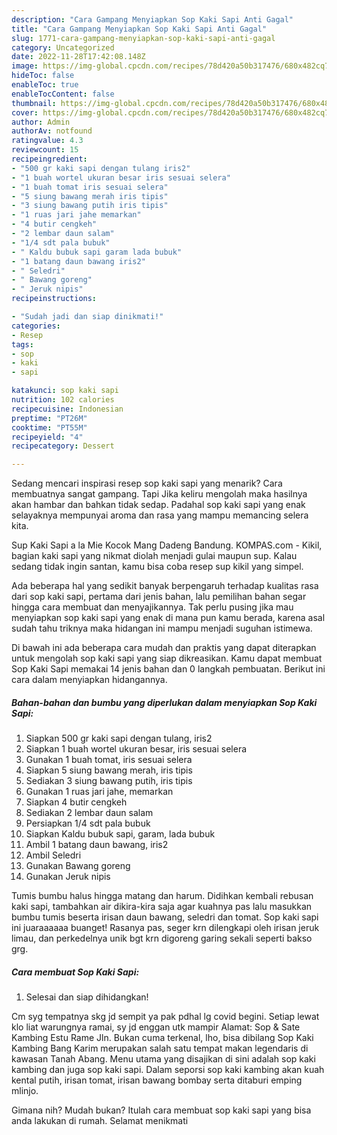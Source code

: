 ```yaml
---
description: "Cara Gampang Menyiapkan Sop Kaki Sapi Anti Gagal"
title: "Cara Gampang Menyiapkan Sop Kaki Sapi Anti Gagal"
slug: 1771-cara-gampang-menyiapkan-sop-kaki-sapi-anti-gagal
category: Uncategorized
date: 2022-11-28T17:42:08.148Z
image: https://img-global.cpcdn.com/recipes/78d420a50b317476/680x482cq70/sop-kaki-sapi-foto-resep-utama.jpg
hideToc: false
enableToc: true
enableTocContent: false
thumbnail: https://img-global.cpcdn.com/recipes/78d420a50b317476/680x482cq70/sop-kaki-sapi-foto-resep-utama.jpg
cover: https://img-global.cpcdn.com/recipes/78d420a50b317476/680x482cq70/sop-kaki-sapi-foto-resep-utama.jpg
author: Admin
authorAv: notfound
ratingvalue: 4.3
reviewcount: 15
recipeingredient:
- "500 gr kaki sapi dengan tulang iris2"
- "1 buah wortel ukuran besar iris sesuai selera"
- "1 buah tomat iris sesuai selera"
- "5 siung bawang merah iris tipis"
- "3 siung bawang putih iris tipis"
- "1 ruas jari jahe memarkan"
- "4 butir cengkeh"
- "2 lembar daun salam"
- "1/4 sdt pala bubuk"
- " Kaldu bubuk sapi garam lada bubuk"
- "1 batang daun bawang iris2"
- " Seledri"
- " Bawang goreng"
- " Jeruk nipis"
recipeinstructions:

- "Sudah jadi dan siap dinikmati!"
categories:
- Resep
tags:
- sop
- kaki
- sapi

katakunci: sop kaki sapi 
nutrition: 102 calories
recipecuisine: Indonesian
preptime: "PT26M"
cooktime: "PT55M"
recipeyield: "4"
recipecategory: Dessert

---
```



Sedang mencari inspirasi resep sop kaki sapi yang menarik? Cara membuatnya sangat gampang. Tapi Jika keliru mengolah maka hasilnya akan hambar dan bahkan tidak sedap. Padahal sop kaki sapi yang enak selayaknya mempunyai aroma dan rasa yang mampu memancing selera kita.


Sup Kaki Sapi a la Mie Kocok Mang Dadeng Bandung. KOMPAS.com - Kikil, bagian kaki sapi yang nikmat diolah menjadi gulai maupun sup. Kalau sedang tidak ingin santan, kamu bisa coba resep sup kikil yang simpel.

Ada beberapa hal yang sedikit banyak berpengaruh terhadap kualitas rasa dari sop kaki sapi, pertama dari jenis bahan, lalu pemilihan bahan segar hingga cara membuat dan menyajikannya. Tak perlu pusing jika mau menyiapkan sop kaki sapi yang enak di mana pun kamu berada, karena asal sudah tahu triknya maka hidangan ini mampu menjadi suguhan istimewa.


Di bawah ini ada beberapa cara mudah dan praktis yang dapat diterapkan untuk mengolah sop kaki sapi yang siap dikreasikan. Kamu dapat membuat Sop Kaki Sapi memakai 14 jenis bahan dan 0 langkah pembuatan. Berikut ini cara dalam menyiapkan hidangannya.

<!--inarticleads1-->

##### Bahan-bahan dan bumbu yang diperlukan dalam menyiapkan Sop Kaki Sapi:

1. Siapkan 500 gr kaki sapi dengan tulang, iris2
1. Siapkan 1 buah wortel ukuran besar, iris sesuai selera
1. Gunakan 1 buah tomat, iris sesuai selera
1. Siapkan 5 siung bawang merah, iris tipis
1. Sediakan 3 siung bawang putih, iris tipis
1. Gunakan 1 ruas jari jahe, memarkan
1. Siapkan 4 butir cengkeh
1. Sediakan 2 lembar daun salam
1. Persiapkan 1/4 sdt pala bubuk
1. Siapkan  Kaldu bubuk sapi, garam, lada bubuk
1. Ambil 1 batang daun bawang, iris2
1. Ambil  Seledri
1. Gunakan  Bawang goreng
1. Gunakan  Jeruk nipis


Tumis bumbu halus hingga matang dan harum. Didihkan kembali rebusan kaki sapi, tambahkan air dikira-kira saja agar kuahnya pas lalu masukkan bumbu tumis beserta irisan daun bawang, seledri dan tomat. Sop kaki sapi ini juaraaaaaa buanget! Rasanya pas, seger krn dilengkapi oleh irisan jeruk limau, dan perkedelnya unik bgt krn digoreng garing sekali seperti bakso grg. 

<!--inarticleads2-->

##### Cara membuat Sop Kaki Sapi:


1. Selesai dan siap dihidangkan!

Cm syg tempatnya skg jd sempit ya pak pdhal lg covid begini. Setiap lewat klo liat warungnya ramai, sy jd enggan utk mampir Alamat: Sop &amp; Sate Kambing Estu Rame Jln. Bukan cuma terkenal, lho, bisa dibilang Sop Kaki Kambing Bang Karim merupakan salah satu tempat makan legendaris di kawasan Tanah Abang. Menu utama yang disajikan di sini adalah sop kaki kambing dan juga sop kaki sapi. Dalam seporsi sop kaki kambing akan kuah kental putih, irisan tomat, irisan bawang bombay serta ditaburi emping mlinjo. 

Gimana nih? Mudah bukan? Itulah cara membuat sop kaki sapi yang bisa anda lakukan di rumah. Selamat menikmati
